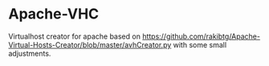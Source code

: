 # Apache-VHC
Virtualhost creator for apache based on https://github.com/rakibtg/Apache-Virtual-Hosts-Creator/blob/master/avhCreator.py with some small adjustments.
